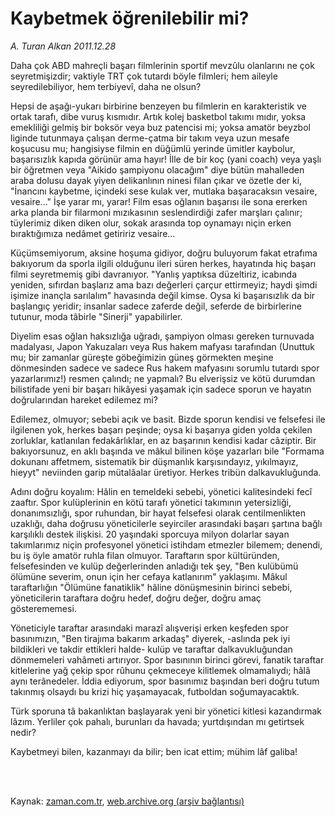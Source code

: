 # Kaybetmek öğrenilebilir mi?

*A. Turan Alkan 2011.12.28*

<td class="columnist-detail">
<p>Daha çok ABD mahreçli başarı filmlerinin sportif mevzûlu olanlarını ne çok seyretmişizdir; vaktiyle TRT çok tutardı böyle filmleri; hem aileyle seyredilebiliyor, hem terbiyevî, daha ne olsun?</p>
<p>
<div id="haberMetinDiv">
<p>Hepsi de aşağı-yukarı birbirine benzeyen bu filmlerin en karakteristik ve ortak tarafı, dibe vuruş kısmıdır. Artık kolej basketbol takımı mıdır, yoksa emekliliği gelmiş bir boksör veya buz patencisi mi; yoksa amatör beyzbol liginde tutunmaya çalışan derme-çatma bir takım veya uzun mesafe koşucusu mu; hangisiyse filmin en düğümlü yerinde ümitler kaybolur, başarısızlık kapıda görünür ama hayır! İlle de bir koç (yani coach) veya yaşlı bir öğretmen veya "Aikido şampiyonu olacağım" diye bütün mahalleden araba dolusu dayak yiyen delikanlının ninesi filan çıkar ve özetle der ki, "İnancını kaybetme, içindeki sese kulak ver, mutlaka başaracaksın vesaire, vesaire..." İşe yarar mı, yarar! Film esas oğlanın başarısı ile sona ererken arka planda bir filarmoni mızıkasının seslendirdiği zafer marşları çalınır; tüylerimiz diken diken olur, sokak arasında top oynamayı niçin erken bıraktığımıza nedâmet getiririz vesaire...
<p>Küçümsemiyorum, aksine hoşuma gidiyor, doğru buluyorum fakat etrafıma bakıyorum da sporla ilgili olduğunu ileri süren herkes, hayatında hiç başarı filmi seyretmemiş gibi davranıyor. "Yanlış yaptıksa düzeltiriz, icabında yeniden, sıfırdan başlarız ama bazı değerleri çarçur ettirmeyiz; haydi şimdi işimize inançla sarılalım" havasında değil kimse. Oysa ki başarısızlık da bir başlangıç yeridir; insanlar sadece zaferde değil, seferde de birbirlerine tutunur, moda tâbirle "Sinerji" yapabilirler.
<p>Diyelim esas oğlan haksızlığa uğradı, şampiyon olması gereken turnuvada madalyası, Japon Yakuzaları veya Rus hakem mafyası tarafından (Unuttuk mu; bir zamanlar güreşte göbeğimizin güneş görmekten meşine dönmesinden sadece ve sadece Rus hakem mafyasını sorumlu tutardı spor yazarlarımız!) resmen çalındı; ne yapmalı? Bu elverişsiz ve kötü durumdan bilistifade yeni bir başarı hikâyesi yaşamak için sadece sporun ve hayatın doğrularından hareket edilemez mi?
<p>Edilemez, olmuyor; sebebi açık ve basit. Bizde sporun kendisi ve felsefesi ile ilgilenen yok, herkes başarı peşinde; oysa ki başarıya giden yolda çekilen zorluklar, katlanılan fedakârlıklar, en az başarının kendisi kadar câziptir. Bir bakıyorsunuz, en aklı başında ve mâkul bilinen köşe yazarları bile "Formama dokunanı affetmem, sistematik bir düşmanlık karşısındayız, yıkılmayız, hieyyt" neviinden garip mütalâalar üretiyor. Herkes tribün dalkavukluğunda.
<p>Adını doğru koyalım: Hâlin en temeldeki sebebi, yönetici kalitesindeki fecî zaaftır. Spor kulüplerinin en kötü tarafı yönetici takımının yetersizliği, donanımsızlığı, spor ruhundan, bir hayat felsefesi olarak centilmenlikten uzaklığı, daha doğrusu yöneticilerle seyirciler arasındaki başarı şartına bağlı karşılıklı destek ilişkisi. 20 yaşındaki sporcuya milyon dolarlar sayan takımlarımız niçin profesyonel yönetici istihdam etmezler bilemem; denendi, bu iş öyle amatör ruhla filan olmuyor. Taraftarın spor kültüründen, felsefesinden ve kulüp değerlerinden anladığı tek şey, "Ben kulübümü ölümüne severim, onun için her cefaya katlanırım" yaklaşımı. Mâkul taraftarlığın "Ölümüne fanatiklik" hâline dönüşmesinin birinci sebebi, yöneticilerin taraftara doğru hedef, doğru değer, doğru amaç gösterememesi.
<p>Yöneticiyle taraftar arasındaki marazî alışverişi erken keşfeden spor basınımızın, "Ben tirajıma bakarım arkadaş" diyerek, -aslında pek iyi bildikleri ve takdir ettikleri halde- kulüp ve taraftar dalkavukluğundan dönmemeleri vahâmeti artırıyor. Spor basınının birinci görevi, fanatik taraftar kitlelerine yağ çekip spor rûhunu çekmeceye kilitlemek olmamalıydı; hâlâ aynı terânedeler. İddia ediyorum, spor basınımız başından beri doğru tutum takınmış olsaydı bu krizi hiç yaşamayacak, futboldan soğumayacaktık.
<p>Türk sporuna tâ bakanlıktan başlayarak yeni bir yönetici kitlesi kazandırmak lâzım. Yerliler çok pahalı, burunları da havada; yurtdışından mı getirtsek nedir?
<p>Kaybetmeyi bilen, kazanmayı da bilir; ben icat ettim; mühim lâf galiba! </p></p></p></p></p></p></p></p></div>
</p>


<p><br>
		 </br></p></td>

Kaynak: [zaman.com.tr](http://zaman.com.tr/yazar.do?yazino=1220823), [web.archive.org (arşiv bağlantısı)](http://web.archive.org/web/20120110214421/http://zaman.com.tr:80/yazar.do?yazino=1220823)
